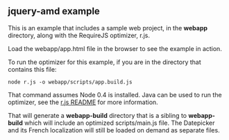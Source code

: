 ## jquery-amd example

This is an example that includes a sample web project, in the **webapp**
directory, along with the RequireJS optimizer, r.js.

Load the webapp/app.html file in the browser to see the example in action.

To run the optimizer for this example, if you are in the directory that contains
this file:

    node r.js -o webapp/scripts/app.build.js

That command assumes Node 0.4 is installed. Java can be used to run the optimizer,
see the [r.js README]() for more information.

That will generate a **webapp-build** directory that is a sibling to
**webapp-build** which will include an optimized scripts/main.js file.
The Datepicker and its French localization will still be loaded on demand as
separate files.
